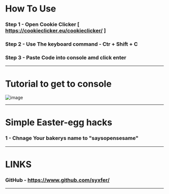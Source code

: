 # How To Use 

### Step 1 - Open Cookie Clicker [ https://cookieclicker.eu/cookieclicker/ ]
### Step 2 - Use The keyboard command - Ctr + Shift + C
### Step 3 - Paste Code into console amd click enter
----------------------------------------------------------------------------


# Tutorial to get to console 
![image](https://github.com/user-attachments/assets/d0964f44-f3d1-487d-b54a-dcdcd9221ebf)

--------------------------------------------------------------------

# Simple Easter-egg hacks

### 1 - Chnage Your bakerys name to "saysopensesame" 

-----------------------------------------------------------------------

# LINKS

### GitHub - https://www.github.com/syxfer/

--------------------------------------------------

